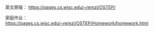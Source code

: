 
英文原版：
https://pages.cs.wisc.edu/~remzi/OSTEP/

家庭作业：
https://pages.cs.wisc.edu/~remzi/OSTEP/Homework/homework.html
